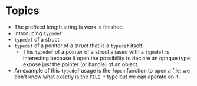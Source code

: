 # Topics

* The prefixed length string is work is finished.
* Introducing `typedef`.
* `typedef` of a struct.
* `typedef` of a pointer of a struct that is a `typedef` itself.
  * This `typedef` of a pointer of a struct aliased with a `typedef`
is interesting because it open the possibility to declare an opaque type:
expose just the pointer (or handle) of an object.
* An example of this `typedef` usage is the `fopen` function to open a file:
we don't know what exactly is the `FILE *` type but we can operate on it.
